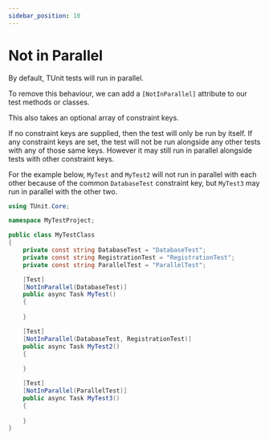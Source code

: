 ```yaml
---
sidebar_position: 10
---
```


# Not in Parallel

By default, TUnit tests will run in parallel. 

To remove this behaviour, we can add a `[NotInParallel]` attribute to our test methods or classes.

This also takes an optional array of constraint keys.

If no constraint keys are supplied, then the test will only be run by itself.
If any constraint keys are set, the test will not be run alongside any other tests with any of those same keys. However it may still run in parallel alongside tests with other constraint keys.

For the example below, `MyTest` and `MyTest2` will not run in parallel with each other because of the common `DatabaseTest` constraint key, but `MyTest3` may run in parallel with the other two.

```csharp
using TUnit.Core;

namespace MyTestProject;

public class MyTestClass
{
    private const string DatabaseTest = "DatabaseTest";
    private const string RegistrationTest = "RegistrationTest";
    private const string ParallelTest = "ParallelTest";

    [Test]
    [NotInParallel(DatabaseTest)]
    public async Task MyTest()
    {
        
    }

    [Test]
    [NotInParallel(DatabaseTest, RegistrationTest)]
    public async Task MyTest2()
    {
        
    }

    [Test]
    [NotInParallel(ParallelTest)]
    public async Task MyTest3()
    {
        
    }
}
```
